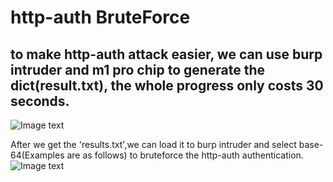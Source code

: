 # http-auth BruteForce
## to make http-auth attack easier, we can use burp intruder and m1 pro chip to generate the dict(result.txt), the whole progress only costs 30 seconds. 
![Image text](https://github.com/ClairJobs/http-auth-BruteForce/blob/main/img/p2.png)

After we get the 'results.txt',we can load it to burp intruder and select base-64(Examples are as follows) to bruteforce the http-auth authentication.
![Image text](https://github.com/ClairJobs/http-auth-BruteForce/blob/main/img/p1.png)
